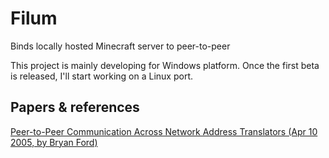 # Filum

Binds locally hosted Minecraft server to peer-to-peer

This project is mainly developing for Windows platform. Once the first beta is released, I'll start working on a Linux port.

## Papers & references

[Peer-to-Peer Communication Across Network Address Translators (Apr 10 2005, by Bryan Ford)](https://bford.info/pub/net/p2pnat/)
